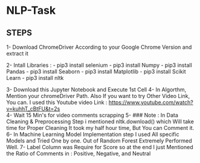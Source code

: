 # NLP-Task

## STEPS

1- Download ChromeDriver According to your Google Chrome Version and extract it

2- Intall Libraries :
    - pip3 install selenium
    - pip3 install Numpy
    - pip3 install Pandas
    - pip3 install Seaborn
    - pip3 install Matplotlib
    - pip3 install Scikit Learn
    - pip3 install nltk

3- Download this Jupyter Notebook and Execute 1st Cell
4- In Algorthm, Mention your chromeDriver Path. Also If you want to try Other Video Link, You can. I used this Youtube video Link : https://www.youtube.com/watch?v=kuhhT_cBtFU&t=2s   
4- Wait 15 Min's for video comments scrapping
5- ### Note : In Data Cleaning & Preprocessing Step i mentioned nltk.download() which Will take time for Proper Cleaning It took my half hour time, But You can Comment it. 
6- In Machine Learning Model Implementation step I used All specific Models and Tried One by one. Out of Random Forest Extremely Performed Well. 
7- Label Column was Require for Score so at the end I just Mentioned the Ratio of Comments in : Positive, Negative, and Neutral
